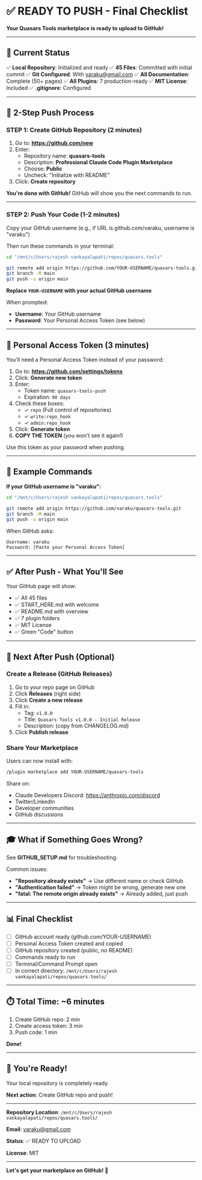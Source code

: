 # ✅ READY TO PUSH - Final Checklist

**Your Quasars Tools marketplace is ready to upload to GitHub!**

---

## 🎯 Current Status

✅ **Local Repository**: Initialized and ready
✅ **45 Files**: Committed with initial commit
✅ **Git Configured**: With varaku@gmail.com
✅ **All Documentation**: Complete (50+ pages)
✅ **All Plugins**: 7 production-ready
✅ **MIT License**: Included
✅ **.gitignore**: Configured

---

## 🚀 2-Step Push Process

### STEP 1: Create GitHub Repository (2 minutes)

1. Go to: **https://github.com/new**
2. Enter:
   - Repository name: **quasars-tools**
   - Description: **Professional Claude Code Plugin Marketplace**
   - Choose: **Public**
   - Uncheck: "Initialize with README"
3. Click: **Create repository**

**You're done with GitHub!** GitHub will show you the next commands to run.

---

### STEP 2: Push Your Code (1-2 minutes)

Copy your GitHub username (e.g., if URL is github.com/varaku, username is "varaku")

Then run these commands in your terminal:

```bash
cd "/mnt/c/Users/rajesh vankayalapati/repos/quasars.tools"

git remote add origin https://github.com/YOUR-USERNAME/quasars-tools.git
git branch -M main
git push -u origin main
```

**Replace `YOUR-USERNAME` with your actual GitHub username**

When prompted:
- **Username**: Your GitHub username
- **Password**: Your Personal Access Token (see below)

---

## 🔑 Personal Access Token (3 minutes)

You'll need a Personal Access Token instead of your password:

1. Go to: **https://github.com/settings/tokens**
2. Click: **Generate new token**
3. Enter:
   - Token name: `quasars-tools-push`
   - Expiration: `90 days`
4. Check these boxes:
   - ✓ `repo` (Full control of repositories)
   - ✓ `write:repo_hook` 
   - ✓ `admin:repo_hook`
5. Click: **Generate token**
6. **COPY THE TOKEN** (you won't see it again!)

Use this token as your password when pushing.

---

## 📝 Example Commands

**If your GitHub username is "varaku":**

```bash
cd "/mnt/c/Users/rajesh vankayalapati/repos/quasars.tools"

git remote add origin https://github.com/varaku/quasars-tools.git
git branch -M main
git push -u origin main
```

When GitHub asks:
```
Username: varaku
Password: [Paste your Personal Access Token]
```

---

## ✅ After Push - What You'll See

Your GitHub page will show:
- ✅ All 45 files
- ✅ START_HERE.md with welcome
- ✅ README.md with overview
- ✅ 7 plugin folders
- ✅ MIT License
- ✅ Green "Code" button

---

## 🎯 Next After Push (Optional)

### Create a Release (GitHub Releases)

1. Go to your repo page on GitHub
2. Click **Releases** (right side)
3. Click **Create a new release**
4. Fill in:
   - Tag: `v1.0.0`
   - Title: `Quasars Tools v1.0.0 - Initial Release`
   - Description: (copy from CHANGELOG.md)
5. Click **Publish release**

### Share Your Marketplace

Users can now install with:
```bash
/plugin marketplace add YOUR-USERNAME/quasars-tools
```

Share on:
- Claude Developers Discord: https://anthropic.com/discord
- Twitter/LinkedIn
- Developer communities
- GitHub discussions

---

## 🎓 What if Something Goes Wrong?

See **GITHUB_SETUP.md** for troubleshooting.

Common issues:
- **"Repository already exists"** → Use different name or check GitHub
- **"Authentication failed"** → Token might be wrong, generate new one
- **"fatal: The remote origin already exists"** → Already added, just push

---

## 📊 Final Checklist

- [ ] GitHub account ready (github.com/YOUR-USERNAME)
- [ ] Personal Access Token created and copied
- [ ] GitHub repository created (public, no README)
- [ ] Commands ready to run
- [ ] Terminal/Command Prompt open
- [ ] In correct directory: `/mnt/c/Users/rajesh vankayalapati/repos/quasars.tools/`

---

## ⏱️ Total Time: ~6 minutes

1. Create GitHub repo: 2 min
2. Create access token: 3 min  
3. Push code: 1 min

**Done!**

---

## 🚀 You're Ready!

Your local repository is completely ready.

**Next action**: Create GitHub repo and push!

---

**Repository Location**: `/mnt/c/Users/rajesh vankayalapati/repos/quasars.tools/`

**Email**: varaku@gmail.com

**Status**: ✅ READY TO UPLOAD

**License**: MIT

---

**Let's get your marketplace on GitHub! 🚀**
